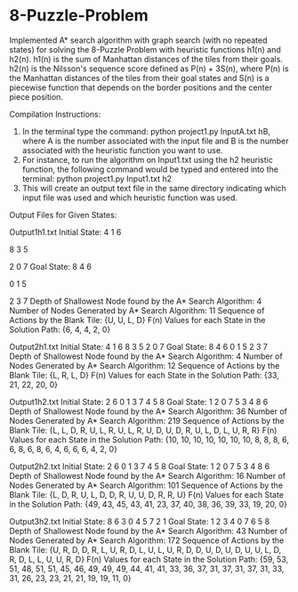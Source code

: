# 8-Puzzle-Problem
Implemented A* search algorithm with graph search (with no repeated states) for solving the 8-Puzzle Problem with heuristic functions h1(n) and h2(n). h1(n) is the sum of Manhattan distances of the tiles from their goals. h2(n) is the Nilsson's sequence score defined as P(n) + 3S(n), where P(n) is the Manhattan distances of the tiles from their goal states and S(n) is a piecewise function that depends on the border positions and the center piece position.

Compilation Instructions:
1.	In the terminal type the command: python project1.py InputA.txt hB, where A is the number associated with the input file and B is the number associated with the heuristic function you want to use.
2.	For instance, to run the algorithm on Input1.txt using the h2 heuristic function, the following command would be typed and entered into the terminal: python project1.py Input1.txt h2
3.	This will create an output text file in the same directory indicating which input file was used and which heuristic function was used. 


Output Files for Given States:

Output1h1.txt
Initial State:
4 1 6 

8 3 5 

2 0 7 
Goal State:
8 4 6 

0 1 5 

2 3 7 
Depth of Shallowest Node found by the A* Search Algorithm: 4
Number of Nodes Generated by A* Search Algorithm: 11
Sequence of Actions by the Blank Tile: {U, U, L, D}
F(n) Values for each State in the Solution Path: {6, 4, 4, 2, 0}

Output2h1.txt
Initial State:
4 1 6 
8 3 5 
2 0 7 
Goal State:
8 4 6 
0 1 5 
2 3 7 
Depth of Shallowest Node found by the A* Search Algorithm: 4
Number of Nodes Generated by A* Search Algorithm: 12
Sequence of Actions by the Blank Tile: {L, R, L, D}
F(n) Values for each State in the Solution Path: {33, 21, 22, 20, 0}

Output1h2.txt
Initial State:
2 6 0 
1 3 7 
4 5 8 
Goal State:
1 2 0 
7 5 3 
4 8 6 
Depth of Shallowest Node found by the A* Search Algorithm: 36
Number of Nodes Generated by A* Search Algorithm: 219
Sequence of Actions by the Blank Tile: {L, L, D, R, U, L, R, U, L, R, U, D, U, D, R, U, L, D, L, U, R, R}
F(n) Values for each State in the Solution Path: {10, 10, 10, 10, 10, 10, 10, 8, 8, 8, 6, 6, 8, 6, 8, 6, 4, 6, 6, 6, 4, 2, 0}

Output2h2.txt
Initial State:
2 6 0 
1 3 7 
4 5 8 
Goal State:
1 2 0 
7 5 3 
4 8 6 
Depth of Shallowest Node found by the A* Search Algorithm: 16
Number of Nodes Generated by A* Search Algorithm: 101
Sequence of Actions by the Blank Tile: {L, D, R, U, L, D, D, R, U, U, D, R, R, U}
F(n) Values for each State in the Solution Path: {49, 43, 45, 43, 41, 23, 37, 40, 38, 36, 39, 33, 19, 20, 0}

Output3h2.txt
Initial State:
8 6 3 
0 4 5 
7 2 1 
Goal State:
1 2 3 
4 0 7 
6 5 8 
Depth of Shallowest Node found by the A* Search Algorithm: 43
Number of Nodes Generated by A* Search Algorithm: 172
Sequence of Actions by the Blank Tile: {U, R, D, D, R, L, U, R, D, L, U, L, U, R, D, D, U, D, U, D, U, U, L, D, R, D, L, L, U, U, R, D}
F(n) Values for each State in the Solution Path: {59, 53, 51, 48, 51, 51, 45, 46, 49, 49, 49, 44, 41, 41, 33, 36, 37, 31, 37, 31, 37, 31, 33, 31, 26, 23, 23, 21, 21, 19, 19, 11, 0}
